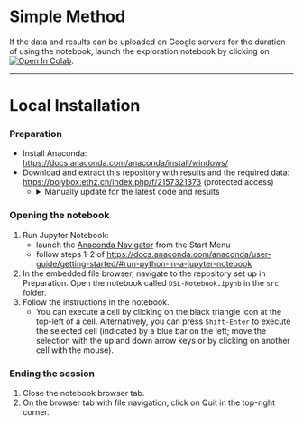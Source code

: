 # Simple Method
<!-- If the results can be considered public, launch the exploration notebook by clicking on [![Binder](https://mybinder.org/badge_logo.svg)](https://mybinder.org/v2/gh/SimoneBarbaro/data_science_lab_project/HEAD?filepath=src%2FDSL-Notebook.ipynb). -->
If the data and results can be uploaded on Google servers for the duration of using the notebook, launch the exploration notebook by clicking on [![Open In Colab](https://colab.research.google.com/assets/colab-badge.svg)](https://colab.research.google.com/github/SimoneBarbaro/data_science_lab_project/blob/main/src/DSL-Notebook.ipynb).

---
# Local Installation

### Preparation
- Install Anaconda:
https://docs.anaconda.com/anaconda/install/windows/
- Download and extract this repository with results and the required data: https://polybox.ethz.ch/index.php/f/2157321373 (protected access)
  - <details>
    <summary>Manually update for the latest code and results</summary>

    - Download this code repository: https://github.com/SimoneBarbaro/data_science_lab_project/archive/main.zip
      - Extract the `.zip` archive into some folder.
    - Download the results archive `results_2020_11_26.zip`: https://polybox.ethz.ch/index.php/f/2157320838 (protected access)
      - Extract the `results` folder to the root of the previous extraction (next to the `src` and `data` folders)

    The following files need to be downloaded once only and can be re-used when updating:
    - Download the processed TWOSIDES database (`TWOSIDES_medDRA.csv.gz`): https://polybox.ethz.ch/index.php/s/Uemf21AIiZ7ooNi/download
      - Place it into the `data` folder.
    - Download the processed SPiDER dataset (`alldrugs_twosides_merged.csv`): https://polybox.ethz.ch/index.php/f/2152429962 (protected access)
      - Place it into the `data` folder.
  </details>

### Opening the notebook
1. Run Jupyter Notebook:
    - launch the [Anaconda Navigator](https://docs.anaconda.com/anaconda/user-guide/getting-started/) from the Start Menu
    - follow steps 1-2 of https://docs.anaconda.com/anaconda/user-guide/getting-started/#run-python-in-a-jupyter-notebook
2. In the embedded file browser, navigate to the repository set up in Preparation. Open the notebook called `DSL-Notebook.ipynb` in the `src` folder.
3. Follow the instructions in the notebook.
    - You can execute a cell by clicking on the black triangle icon at the top-left of a cell.
  Alternatively, you can press `Shift-Enter` to execute the selected cell (indicated by a blue bar on the left; move the selection with the up and down arrow keys or by clicking on another cell with the mouse).

### Ending the session
1. Close the notebook browser tab.
2. On the browser tab with file navigation, click on Quit in the top-right corner.
